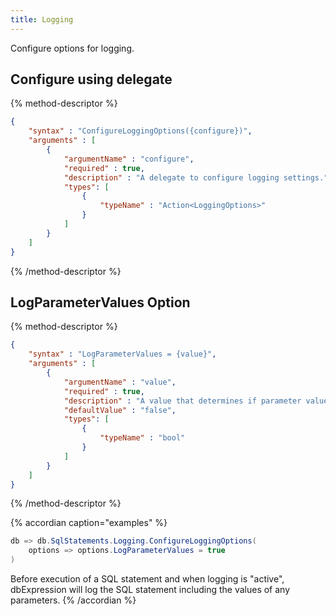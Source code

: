 ```yaml
---
title: Logging
---
```


Configure options for logging.

## Configure using delegate

{% method-descriptor %}
```json
{
    "syntax" : "ConfigureLoggingOptions({configure})",
    "arguments" : [
        {
            "argumentName" : "configure",
            "required" : true, 
            "description" : "A delegate to configure logging settings." ,
            "types": [
                { 
                    "typeName" : "Action<LoggingOptions>"
                }
            ]
        }
    ]
}
```
{% /method-descriptor %}

## LogParameterValues Option

{% method-descriptor %}
```json
{
    "syntax" : "LogParameterValues = {value}",
    "arguments" : [
        {
            "argumentName" : "value",
            "required" : true, 
            "description" : "A value that determines if parameter values will be emitted to logs with the sql statement." ,
            "defaultValue" : "false",
            "types": [
                { 
                    "typeName" : "bool"
                }
            ]
        }
    ]
}
```
{% /method-descriptor %}

{% accordian caption="examples" %}
```csharp
db => db.SqlStatements.Logging.ConfigureLoggingOptions(
    options => options.LogParameterValues = true
)
```
Before execution of a SQL statement and when logging is "active", 
dbExpression will log the SQL statement including the values of any
parameters.
{% /accordian %}